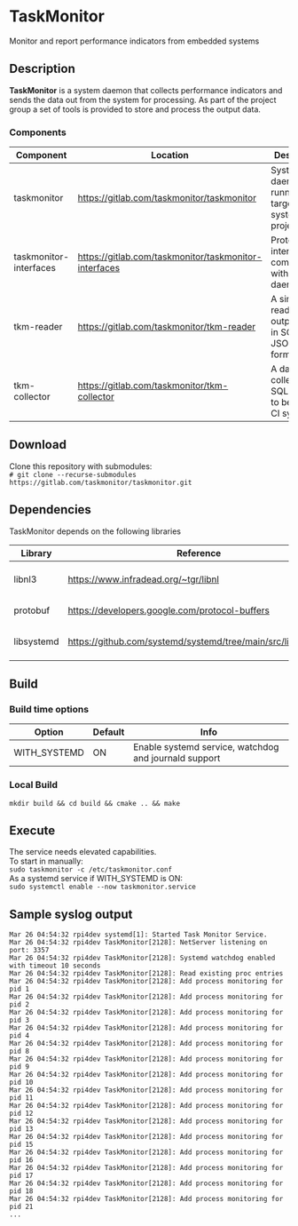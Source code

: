 # TaskMonitor
Monitor and report performance indicators from embedded systems

## Description
**TaskMonitor** is a system daemon that collects performance indicators and sends the data out from the system for processing. 
As part of the project group a set of tools is provided to store and process the output data.

### Components
| Component | Location | Description |
| ------ | ------ | ------ |
| taskmonitor | https://gitlab.com/taskmonitor/taskmonitor | System daemon running on target system (this project) |
| taskmonitor-interfaces | https://gitlab.com/taskmonitor/taskmonitor-interfaces | Protobuf interfaces to communicate with the daemon |
| tkm-reader | https://gitlab.com/taskmonitor/tkm-reader | A simple reader that output data in SQLite and JSON formats |
| tkm-collector | https://gitlab.com/taskmonitor/tkm-collector | A data collector, SQL based, to be used in CI systems |

## Download
Clone this repository with submodules:    
`# git clone --recurse-submodules https://gitlab.com/taskmonitor/taskmonitor.git`

## Dependencies
TaskMonitor depends on the following libraries

| Library | Reference | Info |
| ------ | ------ | ------ |
| libnl3 | https://www.infradead.org/~tgr/libnl | Used for netlink interfaces to taskstats |
| protobuf | https://developers.google.com/protocol-buffers | Data serialization |
| libsystemd | https://github.com/systemd/systemd/tree/main/src/libsystemd | Optional if WITH_SYSTEMD is ON |

## Build
### Build time options

| Option | Default | Info |
| ------ | ------ | ------ |
| WITH_SYSTEMD | ON | Enable systemd service, watchdog and journald support |

### Local Build
`mkdir build && cd build && cmake .. && make `

## Execute
The service needs elevated capabilities.    
To start in manually:    
`sudo taskmonitor -c /etc/taskmonitor.conf`    
As a systemd service if WITH_SYSTEMD is ON:    
`sudo systemctl enable --now taskmonitor.service`

## Sample syslog output
```
Mar 26 04:54:32 rpi4dev systemd[1]: Started Task Monitor Service.
Mar 26 04:54:32 rpi4dev TaskMonitor[2128]: NetServer listening on port: 3357
Mar 26 04:54:32 rpi4dev TaskMonitor[2128]: Systemd watchdog enabled with timeout 10 seconds
Mar 26 04:54:32 rpi4dev TaskMonitor[2128]: Read existing proc entries
Mar 26 04:54:32 rpi4dev TaskMonitor[2128]: Add process monitoring for pid 1
Mar 26 04:54:32 rpi4dev TaskMonitor[2128]: Add process monitoring for pid 2
Mar 26 04:54:32 rpi4dev TaskMonitor[2128]: Add process monitoring for pid 3
Mar 26 04:54:32 rpi4dev TaskMonitor[2128]: Add process monitoring for pid 4
Mar 26 04:54:32 rpi4dev TaskMonitor[2128]: Add process monitoring for pid 8
Mar 26 04:54:32 rpi4dev TaskMonitor[2128]: Add process monitoring for pid 9
Mar 26 04:54:32 rpi4dev TaskMonitor[2128]: Add process monitoring for pid 10
Mar 26 04:54:32 rpi4dev TaskMonitor[2128]: Add process monitoring for pid 11
Mar 26 04:54:32 rpi4dev TaskMonitor[2128]: Add process monitoring for pid 12
Mar 26 04:54:32 rpi4dev TaskMonitor[2128]: Add process monitoring for pid 13
Mar 26 04:54:32 rpi4dev TaskMonitor[2128]: Add process monitoring for pid 15
Mar 26 04:54:32 rpi4dev TaskMonitor[2128]: Add process monitoring for pid 16
Mar 26 04:54:32 rpi4dev TaskMonitor[2128]: Add process monitoring for pid 17
Mar 26 04:54:32 rpi4dev TaskMonitor[2128]: Add process monitoring for pid 18
Mar 26 04:54:32 rpi4dev TaskMonitor[2128]: Add process monitoring for pid 21
...

```

